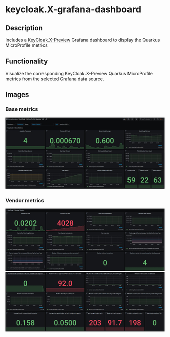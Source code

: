 # keycloak.X-grafana-dashboard

## Description
Includes a [KeyCloak.X-Preview](https://www.keycloak.org/2020/12/first-keycloak-x-release.adoc) Grafana dashboard to display the Quarkus MicroProfile metrics

## Functionality

Visualize the corresponding KeyCloak.X-Preview Quarkus MicroProfile metrics from the selected Grafana data source.

## Images

### Base metrics
![KeyCloak_X_Base_Metrics](./images/KeyCloak_X_Base_Metrics.jpeg)

### Vendor metrics
![KeyCloak_X_Vendor_Metrics_1](./images/KeyCloak_X_Vendor_Metrics_1.jpeg)
![KeyCloak_X_Vendor_Metrics_2](./images/KeyCloak_X_Vendor_Metrics_2.jpeg)